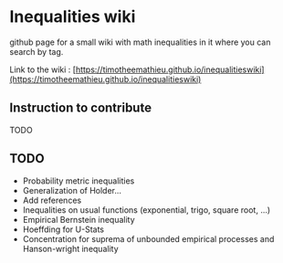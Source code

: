 # Inequalities wiki
github page for a small wiki with math inequalities in it where you can search by tag.

Link to the wiki : [https://timotheemathieu.github.io/inequalitieswiki](https://timotheemathieu.github.io/inequalitieswiki)

## Instruction to contribute

 TODO

## TODO

* Probability metric inequalities
* Generalization of Holder...
* Add references
* Inequalities on usual functions (exponential, trigo, square root, ...)
* Empirical Bernstein inequality
* Hoeffding for U-Stats
* Concentration for suprema of unbounded empirical processes and Hanson-wright inequality